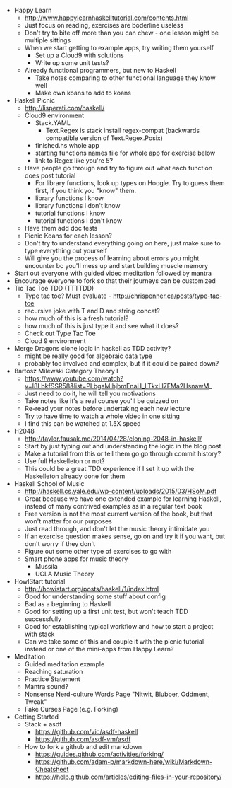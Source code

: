 * Happy Learn 
  * http://www.happylearnhaskelltutorial.com/contents.html
  * Just focus on reading, exercises are boderline useless
  * Don't try to bite off more than you can chew - one lesson might be multiple sittings
  * When we start getting to example apps, try writing them yourself 
    * Set up a Cloud9 with solutions
    * Write up some unit tests? 
  * Already functional programmers, but new to Haskell
    * Take notes comparing to other functional language they know well
    * Make own koans to add to koans
* Haskell Picnic
  * http://lisperati.com/haskell/
  * Cloud9 environment
    * Stack.YAML
      * Text.Regex is stack install regex-compat (backwards compatible version of Text.Regex.Posix)
    * finished.hs whole app 
    * starting functions names file for whole app for exercise below
    * link to Regex like you're 5? 
  * Have people go through and try to figure out what each function does post tutorial
    * For library functions, look up types on Hoogle. Try to guess them first, if you think you "know" them.
    * library functions I know
    * library functions I don't know
    * tutorial functions I know
    * tutorial functions I don't know
  * Have them add doc tests
  * Picnic Koans for each lesson?
  * Don't try to understand everything going on here, just make sure to type everything out yourself
  * Will give you the process of learning about errors you might encounter bc you'll mess up and start building muscle memory
* Start out everyone with guided video meditation followed by mantra
* Encourage everyone to fork so that their journeys can be customized
* Tic Tac Toe TDD (TTTTDD)
  * Type tac toe? Must evaluate - http://chrispenner.ca/posts/type-tac-toe
  * recursive joke with T and D and string concat? 
  * how much of this is a fresh tutorial? 
  * how much of this is just type it and see what it does?
  * Check out Type Tac Toe
  * Cloud 9 environment
* Merge Dragons clone logic in haskell as TDD activity?
  * might be really good for algebraic data type
  * probably too involved and complex, but if it could be paired down? 
* Bartosz Milewski Category Theory I
  * https://www.youtube.com/watch?v=I8LbkfSSR58&list=PLbgaMIhjbmEnaH_LTkxLI7FMa2HsnawM_
  * Just need to do it, he will tell you motivations
  * Take notes like it's a real course you'll be quizzed on 
  * Re-read your notes before undertaking each new lecture
  * Try to have time to watch a whole video in one sitting 
  * I find this can be watched at 1.5X speed
* H2048
  * http://taylor.fausak.me/2014/04/28/cloning-2048-in-haskell/
  * Start by just typing out and understanding the logic in the blog post
  * Make a tutorial from this or tell them go go through commit history? 
  * Use full Haskelleton or not? 
  * This could be a great TDD experience if I set it up with the Haskelleton already done for them
* Haskell School of Music
  * http://haskell.cs.yale.edu/wp-content/uploads/2015/03/HSoM.pdf
  * Great because we have one extended example for learning Haskell, instead of many contrived examples as in a regular text book
  * Free version is not the most current version of the book, but that won't matter for our purposes
  * Just read through, and don't let the music theory intimidate you
  * If an exercise question makes sense, go on and try it if you want, but don't worry if they don't
  * Figure out some other type of exercises to go with 
  * Smart phone apps for music theory
    * Mussila
    * UCLA Music Theory
* HowIStart tutorial
  * http://howistart.org/posts/haskell/1/index.html
  * Good for understanding some stuff about config
  * Bad as a beginning to Haskell
  * Good for setting up a first unit test, but won't teach TDD successfully
  * Good for establishing typical workflow and how to start a project with stack
  * Can we take some of this and couple it with the picnic tutorial instead or one of the mini-apps from Happy Learn? 
* Meditation
  * Guided meditation example
  * Reaching saturation
  * Practice Statement
  * Mantra sound?
  * Nonsense Nerd-culture Words Page "Nitwit, Blubber, Oddment, Tweak"
  * Fake Curses Page (e.g. Forking)
* Getting Started
  * Stack + asdf
    * https://github.com/vic/asdf-haskell
    * https://github.com/asdf-vm/asdf
  * How to fork a github and edit markdown
    * https://guides.github.com/activities/forking/
    * https://github.com/adam-p/markdown-here/wiki/Markdown-Cheatsheet
    * https://help.github.com/articles/editing-files-in-your-repository/
  
